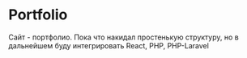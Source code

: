 # Portfolio
Сайт - портфолио. Пока что накидал простенькую структуру, но в дальнейшем буду интегрировать React, PHP, PHP-Laravel
